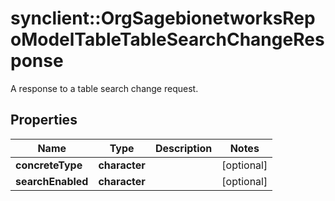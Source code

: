 # synclient::OrgSagebionetworksRepoModelTableTableSearchChangeResponse

A response to a table search change request.

## Properties
Name | Type | Description | Notes
------------ | ------------- | ------------- | -------------
**concreteType** | **character** |  | [optional] 
**searchEnabled** | **character** |  | [optional] 


